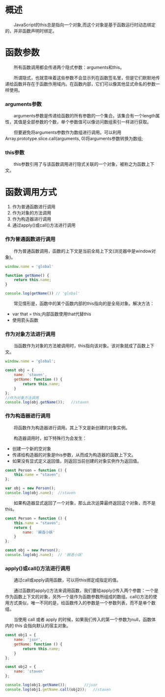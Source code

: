 # 概述
&emsp;&emsp;JavaScript的this总是指向一个对象,而这个对象是基于函数运行时动态绑定的，并非函数声明时绑定。

# 函数参数
&emsp;&emsp;所有函数调用都会传递两个隐式参数：arguments和this。

&emsp;&emsp;所谓隐式，也就意味着这些参数不会显示列在函数签名里，但是它们默默地传递给函数并存在于函数作用域内。在函数内部，它们可以像其他显式命名的参数一样使用。
 
### arguments参数
&emsp;&emsp;arguments参数是传递给函数的所有参数的一个集合。该集合有一个length属性，其值是全部参数的个数，单个参数值可以像访问数组索引一样进行获取。

&emsp;&emsp;但要避免将arguments参数作为数组进行调用。可以利用Array.prototype.slice.call(arguments, 0)将arguments参数转换为数组;

### this参数
&emsp;&emsp;this参数引用了与该函数调用进行隐式关联的一个对象，被称之为函数上下文。


# 函数调用方式
1. 作为普通函数进行调用
2. 作为对象的方法调用
3. 作为构造器进行调用
4. 通过apply()或call()方法进行调用

### 作为普通函数进行调用
&emsp;&emsp;作为普通函数调用，函数的上下文是当前全局上下文(浏览器中是window对象)。
```js
window.name = 'global'

function getName() {
    return this.name;
}

console.log(getName()) // 'global'
```
&emsp;&emsp;常见情形是，函数中的某个函数内部的this指向的是全局对象。解决方法：
* var that = this;内部函数使用that代替this
* 使用箭头函数

### 作为对象方法进行调用
&emsp;&emsp;当函数作为对象的方法被调用时，this指向该对象。该对象就成了函数上下文。
```js
window.name = 'global';

const obj = {
	name: 'staven',
	getName: function () {
		return this.name;
	}
};
//作为对象方法调用
console.log(obj.getName());   //staven
```

### 作为构造器进行调用
&emsp;&emsp;将函数作为构造器进行调用。其上下文是新创建的对象实例。

&emsp;&emsp;构造器调用时，如下特殊行为会发生：
 - 创建一个新的空对象
 - 传递给构造器的对象是this参数，从而成为构造器的函数上下文。
 - 如果没有显式定义返回值，则返回当前创建的对象实例作为返回值。
 
```js
const Person = function () {
	this.name = "staven";
};

var obj = new Person();
console.log(obj.name);  //staven
```
&emsp;&emsp;如果构造器显式返回了一个对象，那么此次运算最终返回这个对象，而不是this。
```js
const Person = function () {
	this.name = "staven";
	return {
		name: '赫连小妖'
	}
};

const obj = new Person();
console.log(obj.name);  // '赫连小妖'
```

### apply()或call()方法进行调用

&emsp;&emsp;通过call或apply调用函数，可以将this绑定成指定的值。

&emsp;&emsp;通过函数的apply()方法来调用函数，我们要给apply()传入两个参数：一个是作为函数上下文的对象，另外一个是作为函数参数所组成的数组。call()方法的使用方式类似，唯一不同的是，给函数传入的参数是一个参数列表，而不是单个数组。

&emsp;&emsp;当使用 call 或者 apply 的时候，如果我们传入的第一个参数为null，函数体内的 this 会指向默认的宿主对象。
```js
const obj1 = {
	name: 'jsor',
	getName: function () {
		return this.name;
	}
};

const obj2 = {
	name: 'staven'
};

console.log(obj1.getName());        //jsor
console.log(obj1.getName.call(obj2));   //staven
```